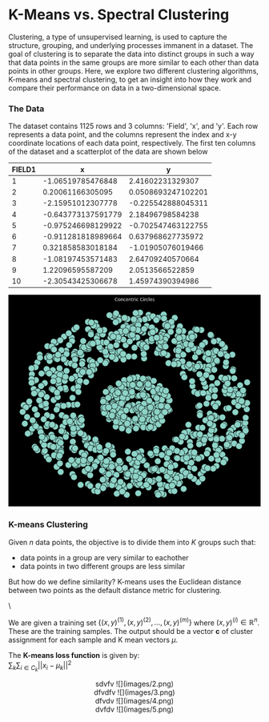 # K-Means vs. Spectral Clustering

Clustering, a type of unsupervised learning, is used to capture the structure, grouping, and underlying processes immanent in a dataset. The goal of clustering is to separate the data into distinct groups in such a way that data points in the same groups are more similar to each other than data points in other groups. Here, we explore two different clustering algorithms, K-means and spectral clustering, to get an insight into how they work and compare their performance on data in a two-dimensional space. 


### The Data

The dataset contains 1125 rows and 3 columns: 'Field', 'x', and 'y'. Each row represents a data point, and the columns represent the index and x-y coordinate locations of each data point, respectively. The first ten columns of the dataset and a scatterplot of the data are shown below

<div align="center">

|FIELD1|x                  |y                   |
|------|-------------------|--------------------|
|1     |-1.06519785476848  |2.41602231329307    |
|2     |0.20061166305095   |0.0508693247102201  |
|3     |-2.15951012307778  |-0.225542888045311  |
|4     |-0.643773137591779 |2.18496798584238    |
|5     |-0.975246698129922 |-0.702547463122755  |
|6     |-0.911281818989664 |0.637968627735972   |
|7     |0.321858583018184  |-1.01905076019466   |
|8     |-1.08197453571483  |2.64709240570664    |
|9     |1.22096595587209   |2.0513566522859     |
|10    |-2.30543425306678  |1.45974390394986    |



![](images/1.png)

</div>


### K-means Clustering

Given *n* data points, the objective is to divide them into *K* groups such that:
- data points in a group are very similar to eachother
- data points in two different groups are less similar

But how do we define similarity? K-means uses the Euclidean distance between two points as the default distance metric for clustering. 

\

We are given a training set $\{(x,y)^{(1)},(x,y)^{(2)},\dots,(x,y)^{(m)}\}$ where $(x,y)^{(i)}\in \mathbb{R}^n$. These are the training samples. The output should be a vector **c** of cluster assignment for each sample and K mean vectors $\mu$.

The **K-means loss function** is given by: \
$\sum_{k}\sum_{i\in  C_{k}}\left|\left|x_i-\mu _k \right| \right|^2$





<div align="center">
sdvfv
![](images/2.png)
</div>


<div align="center">
dfvdfv
![](images/3.png)
</div>


<div align="center">
dfvdv
![](images/4.png)
</div>


<div align="center">
dvfdv
![](images/5.png)
</div>